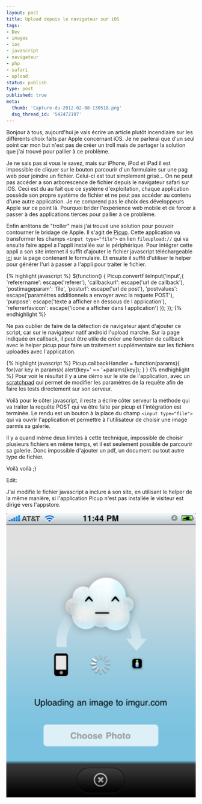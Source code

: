 ```yaml
---
layout: post
title: Upload depuis le navigateur sur iOS
tags:
- Dev
- images
- ios
- javascript
- navigateur
- php
- safari
- upload
status: publish
type: post
published: true
meta:
  thumb: 'Capture-du-2012-02-08-130518.png'
  dsq_thread_id: '542472107'
---
```

Bonjour à tous, aujourd'hui je vais écrire un article plutôt incendiaire sur les différents choix faits par Apple concernant iOS. Je ne parlerai que d'un seul point car mon but n'est pas de créer un troll mais de partager la solution que j'ai trouvé pour pallier à ce problème.

Je ne sais pas si vous le savez, mais sur iPhone, iPod et iPad il est impossible de cliquer sur le bouton parcourir d'un formulaire sur une pag web pour joindre un fichier. Celui-ci est tout simplement grisé... On ne peut pas accéder a son arborescence de fichier depuis le navigateur safari sur iOS. Ceci est du au fait que ce système d'exploitation, chaque application possède son propre système de fichier et ne peut pas accéder au contenu d'une autre application. Je ne comprend pas le choix des développeurs Apple sur ce point là. Pourquoi brider l'expérience web mobile et de forcer à passer à des applications tierces pour pallier à ce problème.
<!--break-->
Enfin arrêtons de "troller" mais j'ai trouvé une solution pour pouvoir contourner le bridage de Apple. Il s'agit de [Picup](http://picupapp.com/index.html). Cette application va transformer les champs `<input type="file">` en lien `fileupload://` qui va ensuite faire appel a l'appli installée sur le périphérique. Pour intégrer cette appli a son site internet il suffit d'ajouter le fichier javascript téléchargeable [ici](https://castle.so/dl/5tt6l+s) sur la page contenant le formulaire. Et ensuite il suffit d'utiliser le helper pour générer l'url à passer a l'appli pour traiter le fichier.

{% highlight javascript %}
$(function() {
  Picup.convertFileInput('input',{
    'referername': escape('referer'),
    'callbackurl': escape('url de callback'),
    'postimageparam': 'file',
    'posturl': escape('url de post'),
    'postvalues': escape('paramètres additionnels a envoyer avec la requete POST'),
    'purpose': escape('texte a afficher en dessous de l application'),
    'referrerfavicon': escape('icone a afficher dans l application')
  });
});
{% endhighlight %}

Ne pas oublier de faire de la détection de navigateur ajant d'ajouter ce script, car sur le navigateur natif android l'upload marche. Sur la page indiquée en callback, il peut être utile de créer une fonction de callback avec le helper picup pour faire un traitement supplémentaire sur les fichiers uploadés avec l'application.

{% highlight javascript %}
Picup.callbackHandler = function(params){
  for(var key in params){
    alert(key+' == '+params[key]);
  }
}
{% endhighlight %}
Pour voir le résultat il y a une démo sur le site de l'application, avec un [scratchpad](http://picupapp.com/scratchpad.html) qui permet de modifier les paramètres de la requête afin de faire les tests directement sur son serveur.

Voilà pour le côter javascript, il reste a écrire côter serveur la méthode qui va traiter la requête POST qui va être faite par picup et l'intégration est terminée. Le rendu est un bouton à la place du champ `<input type="file">` qui va ouvrir l'application et permettre à l'utilisateur de choisir une image parmis sa galerie.

Il y a quand même deux limites à cette technique, impossible de choisir plusieurs fichiers en même temps, et il est seulement possible de parcourir sa galerie. Donc impossible d'ajouter un pdf, un document ou tout autre type de fichier.

Voilà voilà ;)

Edit:

J'ai modifié le fichier javascript a inclure à son site, en utilisant le helper de la même manière, si l'application Picup n'est pas installée le visiteur est dirigé vers l'appstore.

![](/images/650x/picup-app.png)
